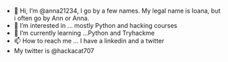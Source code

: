 - 👋 Hi, I’m @anna21234, I go by a few names. My legal name is Ioana, but i often go by Ann or Anna.
- 👀 I’m interested in ... mostly Python and hacking courses
- 🌱 I’m currently learning ...Python and Tryhackme
- 📫 How to reach me ... I have a linkedin and a twitter
- My twitter is @hackacat707

<!---
anna21234/anna21234 is a ✨ special ✨ repository because its `README.md` (this file) appears on your GitHub profile.
You can click the Preview link to take a look at your changes.
--->
